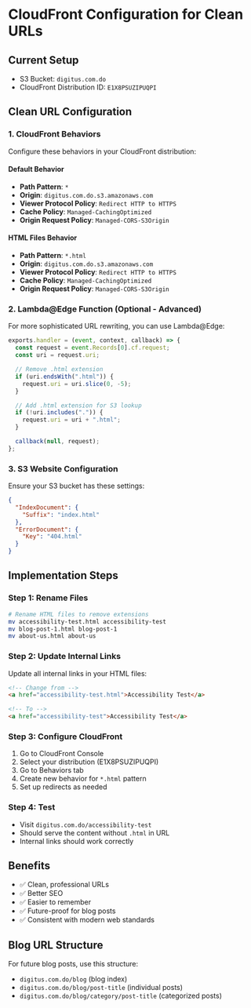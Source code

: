 # CloudFront Configuration for Clean URLs

## Current Setup

- S3 Bucket: `digitus.com.do`
- CloudFront Distribution ID: `E1X8PSUZIPUQPI`

## Clean URL Configuration

### 1. CloudFront Behaviors

Configure these behaviors in your CloudFront distribution:

#### Default Behavior

- **Path Pattern**: `*`
- **Origin**: `digitus.com.do.s3.amazonaws.com`
- **Viewer Protocol Policy**: `Redirect HTTP to HTTPS`
- **Cache Policy**: `Managed-CachingOptimized`
- **Origin Request Policy**: `Managed-CORS-S3Origin`

#### HTML Files Behavior

- **Path Pattern**: `*.html`
- **Origin**: `digitus.com.do.s3.amazonaws.com`
- **Viewer Protocol Policy**: `Redirect HTTP to HTTPS`
- **Cache Policy**: `Managed-CachingOptimized`
- **Origin Request Policy**: `Managed-CORS-S3Origin`

### 2. Lambda@Edge Function (Optional - Advanced)

For more sophisticated URL rewriting, you can use Lambda@Edge:

```javascript
exports.handler = (event, context, callback) => {
  const request = event.Records[0].cf.request;
  const uri = request.uri;

  // Remove .html extension
  if (uri.endsWith(".html")) {
    request.uri = uri.slice(0, -5);
  }

  // Add .html extension for S3 lookup
  if (!uri.includes(".")) {
    request.uri = uri + ".html";
  }

  callback(null, request);
};
```

### 3. S3 Website Configuration

Ensure your S3 bucket has these settings:

```json
{
  "IndexDocument": {
    "Suffix": "index.html"
  },
  "ErrorDocument": {
    "Key": "404.html"
  }
}
```

## Implementation Steps

### Step 1: Rename Files

```bash
# Rename HTML files to remove extensions
mv accessibility-test.html accessibility-test
mv blog-post-1.html blog-post-1
mv about-us.html about-us
```

### Step 2: Update Internal Links

Update all internal links in your HTML files:

```html
<!-- Change from -->
<a href="accessibility-test.html">Accessibility Test</a>

<!-- To -->
<a href="accessibility-test">Accessibility Test</a>
```

### Step 3: Configure CloudFront

1. Go to CloudFront Console
2. Select your distribution (E1X8PSUZIPUQPI)
3. Go to Behaviors tab
4. Create new behavior for `*.html` pattern
5. Set up redirects as needed

### Step 4: Test

- Visit `digitus.com.do/accessibility-test`
- Should serve the content without `.html` in URL
- Internal links should work correctly

## Benefits

- ✅ Clean, professional URLs
- ✅ Better SEO
- ✅ Easier to remember
- ✅ Future-proof for blog posts
- ✅ Consistent with modern web standards

## Blog URL Structure

For future blog posts, use this structure:

- `digitus.com.do/blog` (blog index)
- `digitus.com.do/blog/post-title` (individual posts)
- `digitus.com.do/blog/category/post-title` (categorized posts)
